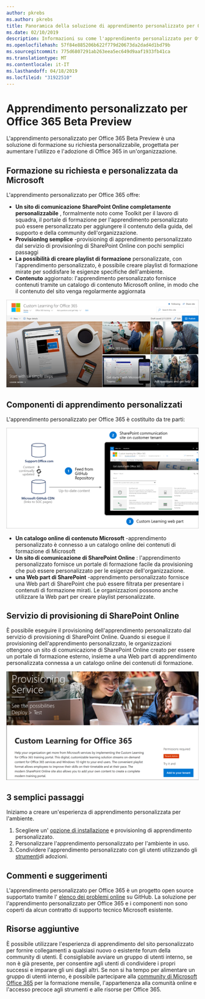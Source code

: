 ```yaml
---
author: pkrebs
ms.author: pkrebs
title: Panoramica della soluzione di apprendimento personalizzato per Office 365 Open Source
ms.date: 02/10/2019
description: Informazioni su come l'apprendimento personalizzato per Office 365 può accelerare l'utilizzo e l'adozione di Office 365 nell'organizzazione. Le soluzioni disponibili includono una Web part di SharePoint Online personalizzata e un sito di formazione per la comunicazione di SharePoint Online moderno che può essere facilmente eseguito per il provisioning del tenant di Office 365.
ms.openlocfilehash: 57f84e885206b622f779d20673da2dad4d1bd79b
ms.sourcegitcommit: 775d6807291ab263eea5ec649d9aaf1933fb41ca
ms.translationtype: MT
ms.contentlocale: it-IT
ms.lasthandoff: 04/18/2019
ms.locfileid: "31922510"
---
```

# <a name="custom-learning-for-office-365-beta-preview"></a>Apprendimento personalizzato per Office 365 Beta Preview
L'apprendimento personalizzato per Office 365 Beta Preview è una soluzione di formazione su richiesta personalizzabile, progettata per aumentare l'utilizzo e l'adozione di Office 365 in un'organizzazione.  

## <a name="on-demand-custom-training-from-microsoft"></a>Formazione su richiesta e personalizzata da Microsoft

L'apprendimento personalizzato per Office 365 offre:

- **Un sito di comunicazione SharePoint Online completamente personalizzabile** , formalmente noto come Toolkit per il lavoro di squadra, il portale di formazione per l'apprendimento personalizzato può essere personalizzato per aggiungere il contenuto della guida, del supporto e della community dell'organizzazione.
- **ProvisionIng semplice** -provisioning di apprendimento personalizzato dal servizio di provisionIng di SharePoint Online con pochi semplici passaggi
- **La possibilità di creare playlist di formazione** personalizzate, con l'apprendimento personalizzato, è possibile creare playlist di formazione mirate per soddisfare le esigenze specifiche dell'ambiente.
- **Contenuto** aggiornato: l'apprendimento personalizzato fornisce contenuti tramite un catalogo di contenuto Microsoft online, in modo che il contenuto del sito venga regolarmente aggiornata

![CG-Introducing. png](media/cg-introducing.png)

## <a name="custom-learning-components"></a>Componenti di apprendimento personalizzati
L'apprendimento personalizzato per Office 365 è costituito da tre parti: 

![CG-howitworks. png](media/cg-howitworks.png)

- **Un catalogo online di contenuto Microsoft** -apprendimento personalizzato è connesso a un catalogo online dei contenuti di formazione di Microsoft
- **Un sito di comunicazione di SharePoint Online** : l'apprendimento personalizzato fornisce un portale di formazione facile da provisioning che può essere personalizzato per le esigenze dell'organizzazione.
- **una Web part di SharePoint** -apprendimento personalizzato fornisce una Web part di SharePoint che può essere filtrata per presentare i contenuti di formazione mirati. Le organizzazioni possono anche utilizzare la Web part per creare playlist personalizzate.

## <a name="sharepoint-online-provisioning-service"></a>Servizio di provisioning di SharePoint Online 
È possibile eseguire il provisioning dell'apprendimento personalizzato dal servizio di provisioning di SharePoint Online. Quando si esegue il provisioning dell'apprendimento personalizzato, le organizzazioni ottengono un sito di comunicazione di SharePoint Online creato per essere un portale di formazione esterno, insieme a una Web part di apprendimento personalizzata connessa a un catalogo online dei contenuti di formazione. 

![CG-provision. png](media/cg-provision.png)

## <a name="3-easy-steps"></a>3 semplici passaggi
Iniziamo a creare un'esperienza di apprendimento personalizzata per l'ambiente.
1. Scegliere un' [opzione di installazione](custom_setupoptions.md) e provisionIng di apprendimento personalizzato.  
2. Personalizzare l'apprendimento personalizzato per l'ambiente in uso.
3. Condividere l'apprendimento personalizzato con gli utenti utilizzando gli [strumenti](driveadoption.md)di adozioni.

## <a name="feedback-and-support"></a>Commenti e suggerimenti

L'apprendimento personalizzato per Office 365 è un progetto open source supportato tramite l' [elenco dei problemi online](https://aka.ms/CustomLearningHelp) su GitHub. La soluzione per l'apprendimento personalizzato per Office 365 e i componenti non sono coperti da alcun contratto di supporto tecnico Microsoft esistente.  

## <a name="additional-resources"></a>Risorse aggiuntive
È possibile utilizzare l'esperienza di apprendimento del sito personalizzato per fornire collegamenti a qualsiasi nuovo o esistente forum della community di utenti. È consigliabile avviare un gruppo di utenti interno, se non è già presente, per consentire agli utenti di condividere i propri successi e imparare gli uni dagli altri.  Se non si ha tempo per alimentare un gruppo di utenti interno, è possibile partecipare alla [community di Microsoft Office 365](https://aka.ms/O365Champions) per la formazione mensile, l'appartenenza alla comunità online e l'accesso precoce agli strumenti e alle risorse per Office 365.